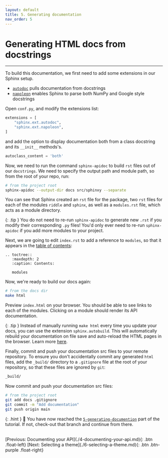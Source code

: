 ```yaml
---
layout: default
title: 5. Generating documentation
nav_order: 5
---
```


# Generating HTML docs from docstrings

---

To build this documentation, we first need to add some extensions in our Sphinx setup.

- [`autodoc`](https://www.sphinx-doc.org/en/master/usage/extensions/autodoc.html) pulls
  documentation from docstrings
- [`napoleon`](https://www.sphinx-doc.org/en/master/usage/extensions/napoleon.html) enables Sphinx
  to parse both NumPy and Google style docstrings

Open `conf.py`, and modify the extensions list:

```py
extensions = [
    "sphinx.ext.autodoc",
    "sphinx.ext.napoleon",
]
```

and add the option to display documentation both from a class docstring and its `__init__`
methods's.

```py
autoclass_content = 'both'
```

Now, we need to run the command `sphinx-apidoc` to build `rst` files out of our `docstrings`. We
need to specify the output path and module path, so from the root of your repo, run:

```sh
# from the project root
sphinx-apidoc --output-dir docs src/sphinxy --separate
```

You can see that Sphinx created an `rst` file for the package, two `rst` files for each of the
modules `riddle` and `sphinx`, as well as a `modules.rst` file, which acts as a module directory.

{: .tip }
You do not need to re-run `sphinx-apidoc` to generate new `.rst` if you modify their
corresponding `.py` files! You'd only ever need to re-run `sphinx-apidoc` if you add more modules
to your project.

Next, we are going to edit `index.rst` to add a reference to `modules`, so that it appears in the
[table of contents](restructuredtext-basics.md#table-of-contents-tree):

```
.. toctree::
   :maxdepth: 2
   :caption: Contents:

   modules
```

Now, we're ready to build our docs again:

```sh
# from the docs dir
make html
```

Preview `index.html` on your browser. You should be able to see links to each of the modules.
Clicking on a module should render its API documentation.

{: .tip }
Instead of manually running `make html` every time you update your docs, you can use the
extension `sphinx.autobuild`. This will automatically rebuild your documentation on file save and
auto-reload the HTML pages in the browser. Learn more
[here](https://pypi.org/project/sphinx-autobuild/).

Finally, commit and push your documentation src files to your remote repository. To ensure you
don't accidentally commit any generated `html` files, add the `_build/` directory to a `.gitignore`
file at the root of your repository, so that these files are ignored by `git`:

```sh
_build/
```

Now commit and push your documentation src files:

```sh
# from the project root
git add docs .gitignore
git commit -m "Add documentation"
git push origin main
```

{: .hint }
🙌 You have now reached the
[`5-generating-documention`](https://github.com/aelsayed95/sphinxy/tree/5-generating-documention)
part of the tutorial. If not, check-out that branch and continue from there.

<br />
[Previous: Documenting your API](./4-documenting-your-api.md){: .btn .float-left}
[Next: Selecting a theme](./6-selecting-a-theme.md){: .btn .btn-purple .float-right}
<br />
